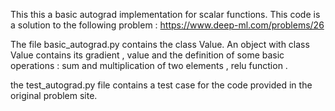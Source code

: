This this a basic autograd implementation for scalar functions.
This code is a solution to the following problem : https://www.deep-ml.com/problems/26

The file basic_autograd.py contains the class Value.
An object with class Value contains its gradient , value and the definition of some basic operations : sum and multiplication of two elements , relu function .

the test_autograd.py file contains a test case for the code provided in the original problem site.